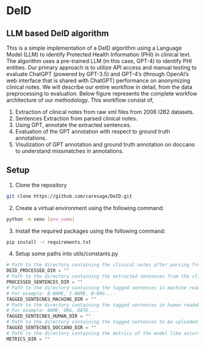 # DeID
## LLM based DeID algorithm
This is a simple implementation of a DeID algorithm using a Language Model (LLM) to identify Protected Health Information (PHI) in clinical text. The algorithm uses a pre-trained LLM (in this case, GPT-4) to identify PHI entities. 
Our primary approach is to utilize API access and manual testing to evaluate ChatGPT (powered by GPT-3.5) and GPT-4’s (through OpenAI’s web interface that is shared with ChatGPT) performance on anonymizing clinical notes. We will describe our entire workflow in detail, from the data preprocessing to evaluation. Below figure represents the complete workfow architecture of our methodology. This workflow consist of,
1. Extraction of clinical notes from raw xml files from 2006 I2B2 datasets.
2. Sentences Extraction from parsed clinical notes.
3. Using GPT, annotate the extracted sentences.
4. Evaluation of the GPT annotation with respect to ground truth annotations.
5. Visulization of GPT annotation and ground truth annotation on doccano to understand missmatches in annotations.

## Setup
1. Clone the repository
<!-- cloning code -->
```bash
git clone https://github.com/caresage/DeID.git
```
2. Create a virtual environment using the following command:
```bash
python -m venv [env_name]
```
3. Install the required packages using the following command:
```bash
pip install -r requirements.txt
```
4. Setup some paths into utils/constants.py
```python
# Path to the directory containing the clinical notes after parsing from xml file
DEID_PROCESSED_DIR = ""
# Path to the directory containing the extracted sentences from the clinical notes
PROCESSED_SENTENCES_DIR = ""
# Path to the directory containing the tagged sentences in machine readable (CoNLL)formate 
# For example: B-NAME, I-NAME, B-ORG....
TAGGED_SENTECNES_MACHINE_DIR = ""
# Path to the directory containing the tagged sentences in human readable formate
# For example: NAME, ORG, DATE....
TAGGED_SENTECNES_HUMAN_DIR = ""
# Path to the directory containing the tagged sentences to be uploaded in doccano server
TAGGED_SENTECNES_DOCCANO_DIR = ""
# Path to the directory containing the metrics of the model like accuracy, plots, confusion matrix etc.
METRICS_DIR = ""
```
